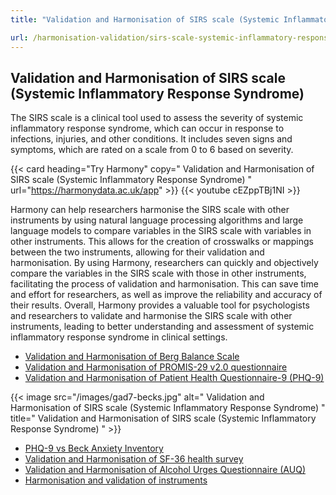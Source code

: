 ```yaml
---
title: "Validation and Harmonisation of SIRS scale (Systemic Inflammatory Response Syndrome)"

url: /harmonisation-validation/sirs-scale-systemic-inflammatory-response-syndrome
---
```


## Validation and Harmonisation of SIRS scale (Systemic Inflammatory Response Syndrome)

The SIRS scale is a clinical tool used to assess the severity of systemic inflammatory response syndrome, which can occur in response to infections, injuries, and other conditions. It includes seven signs and symptoms, which are rated on a scale from 0 to 6 based on severity.

{{< card heading="Try Harmony" copy=" Validation and Harmonisation of SIRS scale (Systemic Inflammatory Response Syndrome) " url="https://harmonydata.ac.uk/app" >}}
{{< youtube cEZppTBj1NI >}}

Harmony can help researchers harmonise the SIRS scale with other instruments by using natural language processing algorithms and large language models to compare variables in the SIRS scale with variables in other instruments. This allows for the creation of crosswalks or mappings between the two instruments, allowing for their validation and harmonisation. By using Harmony, researchers can quickly and objectively compare the variables in the SIRS scale with those in other instruments, facilitating the process of validation and harmonisation. This can save time and effort for researchers, as well as improve the reliability and accuracy of their results. Overall, Harmony provides a valuable tool for psychologists and researchers to validate and harmonise the SIRS scale with other instruments, leading to better understanding and assessment of systemic inflammatory response syndrome in clinical settings.

* [Validation and Harmonisation of Berg Balance Scale](/harmonisation-validation/berg-balance-scale)
* [Validation and Harmonisation of PROMIS-29 v2.0 questionnaire](/harmonisation-validation/promis-29-v2-0-questionnaire)
* [Validation and Harmonisation of Patient Health Questionnaire-9 (PHQ-9)](/harmonisation-validation/patient-health-questionnaire-9-phq-9)


{{< image src="/images/gad7-becks.jpg" alt=" Validation and Harmonisation of SIRS scale (Systemic Inflammatory Response Syndrome) " title=" Validation and Harmonisation of SIRS scale (Systemic Inflammatory Response Syndrome) " >}}









* [PHQ-9 vs Beck Anxiety Inventory](/phq-9-vs-beck-anxiety-inventory)
* [Validation and Harmonisation of SF-36 health survey](/harmonisation-validation/sf-36-health-survey)
* [Validation and Harmonisation of Alcohol Urges Questionnaire (AUQ)](/harmonisation-validation/alcohol-urges-questionnaire-auq)
* [Harmonisation and validation of instruments](/harmonisation-validation/)